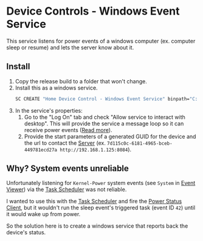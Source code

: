 ﻿# Device Controls - Windows Event Service

This service listens for power events of a windows computer (ex. computer sleep or resume) and lets the server know about it.

## Install

1. Copy the release build to a folder that won't change.
2. Install this as a windows service.
    ```bat
    SC CREATE "Home Device Control - Windows Event Service" binpath="C:\HomeDeviceControl\HomeDeviceControl.Communication.WindowsEventService.exe"
    ```
3. In the service's properties:
    1. Go to the "Log On" tab and check "Allow service to interact with desktop". This will provide the service a message loop so it can receive power events ([Read more](https://msdn.microsoft.com/en-us/library/microsoft.win32.systemevents(v=vs.110).aspx)).
    2. Provide the start parameters of a generated GUID for the device and the url to contact the [Server](../Server) (ex. `7d115c0c-6181-4965-bceb-449781ecd27a http://192.168.1.125:8084`).

## Why? System events unreliable

Unfortunately listening for `Kernel-Power` system events (see `System` in [Event Viewer](https://en.wikipedia.org/wiki/Event_Viewer)) via the [Task Scheduler](https://en.wikipedia.org/wiki/Windows_Task_Scheduler) was not reliable.

I wanted to use this with the [Task Scheduler](https://en.wikipedia.org/wiki/Windows_Task_Scheduler) and fire the [Power Status Client](../PowerStatus.Client), but it wouldn't run the sleep event's triggered task (event ID `42`) until it would wake up from power.

So the solution here is to create a windows service that reports back the device's status.
